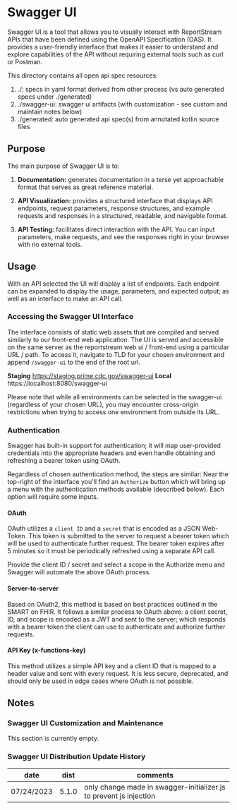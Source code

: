 # Swagger UI

Swagger UI is a tool that allows you to visually interact with ReportStream APIs that have been defined using the OpenAPI
Specification (OAS). It provides a user-friendly interface that makes it easier to understand and explore capabilities of
the API without requiring external tools such as curl or Postman.

This directory contains all open api spec resources:

1. ./: specs in yaml format derived from other process (vs auto generated specs under ./generated)
2. ./swagger-ui: swagger ui artifacts (with customization - see custom and maintain notes below)
3. ./generated: auto generated api spec(s) from annotated kotlin source files

## Purpose

The main purpose of Swagger UI is to:

1. **Documentation:** generates documentation in a terse yet approachable format that serves as great reference
   material.

2. **API Visualization:** provides a structured interface that displays API endpoints, request parameters, response 
   structures, and example requests and responses in a structured, readable, and navigable format.

3. **API Testing:** facilitates direct interaction with the API. You can input parameters, make requests, and
   see the responses right in your browser with no external tools.

## Usage
With an API selected the UI will display a list of endpoints. Each endpoint can be expanded to display the
usage, parameters, and expected output; as well as an interface to make an API call.

### Accessing the Swagger UI Interface

The interface consists of static web assets that are compiled and served similarly to our front-end web application.
The UI is served and accessible on the same server as the reportstream web ui / front-end using a particular URL / path.
To access it, navigate to TLD for your chosen environment and append `/swagger-ui` to the end of the root url.

**Staging** https://staging.prime.cdc.gov/swagger-ui
**Local** https://localhost:8080/swagger-ui

Please note that while all environments can be selected in the swagger-ui (regardless of your chosen URL),
you may encounter cross-origin restrictions when trying to access one environment from outside its URL.

### Authentication

Swagger has built-in support for authentication; it will map user-provided credentials into the appropriate headers and
even handle obtaining and refreshing a bearer token using OAuth.

Regardless of chosen authentication method, the steps are similar:
Near the top-right of the interface you'll find an `Authorize` button which will bring up a menu with the authentication
methods available (described below). Each option will require some inputs.

#### OAuth

OAuth utilizes a `client ID` and a `secret` that is encoded as a JSON Web-Token. This token is submitted to the server to
request a bearer token which will be used to authenticate further request. The bearer token expires after 5 minutes so
it must be periodically refreshed using a separate API call.

Provide the client ID / secret and select a scope in the Authorize menu and Swagger will automate the above OAuth process.

#### Server-to-server

Based on OAuth2, this method is based on best practices outlined in the SMART on FHIR. It follows a similar process to
OAuth above: a client secret, ID, and scope is encoded as a JWT and sent to the server; which responds with a bearer
token the client can use to authenticate and authorize further requests.

#### API Key (x-functions-key)

This method utilizes a simple API key and a client ID that is mapped to a header value and sent with every request. It
is less secure, deprecated, and should only be used in edge cases where OAuth is not possible.

## Notes

### Swagger UI Customization and Maintenance
This section is currently empty.

### Swagger UI Distribution Update History

|    date    |  dist |              comments                |
|------------|-------|--------------------------------------------------------------|
| 07/24/2023 | 5.1.0 | only change made in swagger-initializer.js to prevent js injection |
